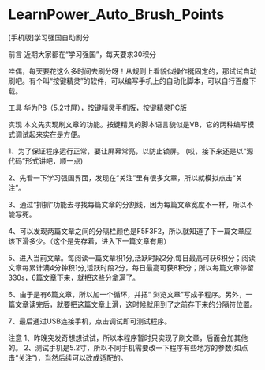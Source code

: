 # LearnPower_Auto_Brush_Points
[手机版]学习强国自动刷分

前言
近期大家都在“学习强国”，每天要求30积分

哇偶，每天要花这么多时间去刷分呀！从规则上看貌似操作挺固定的，那试试自动刷吧。有个叫“按键精灵”的软件，可以编写手机上的自动化脚本，可以自行百度下载。

工具
华为P8（5.2寸屏），按键精灵手机版，按键精灵PC版

实现
本文先实现刷文章的功能。按键精灵的脚本语言貌似是VB，它的两种编写模式调试起来实在是方便。

1、为了保证程序运行正常，要让屏幕常亮，以防止锁屏。
(哎，接下来还是以“源代码”形式讲吧，顺一点)

2、先看一下学习强国界面，发现在“关注”里有很多文章，所以就模拟点击“关注”。

3、通过“抓抓”功能去寻找每篇文章的分割线，因为每篇文章宽度不一样，所以不能写死。

4、可以发现两篇文章之间的分隔栏颜色是F5F3F2，所以就知道了下一篇文章应该下滑多少。（这个是先存着，进入下一篇文章有用）

5、进入当前文章。每阅读一篇文章积1分,活跃时段2分,每日最高可获6积分；阅读文章每累计满4分钟积1分,活跃时段2分，每日最高可获8积分；所以每篇文章停留330s，6篇文章下来，就把这些分拿满了。

6、由于是有6篇文章，所以加一个循环，并把“ 浏览文章”写成子程序。另外，一篇文章读完后，就要把这篇文章上滑，这时候就用到了之前存下来的分隔符位置。

7、最后通过USB连接手机，点击调试即可测试程序。

注意
1、昨晚突发奇想想试试，所以本程序暂时只实现了刷文章，后面会加其他的。
2、测试手机是5.2寸，所以不同手机需要改一下程序有些地方的参数(如点击“关注”)，当然后续可以改成适配的。
